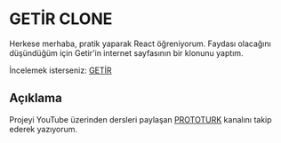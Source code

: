 # GETİR CLONE

Herkese merhaba, pratik yaparak React öğreniyorum. Faydası olacağını düşündüğüm için Getir'in internet sayfasının bir klonunu yaptım.

İncelemek isterseniz: [GETİR](https://getir-clone-prototurk.netlify.app/)

## Açıklama

Projeyi YouTube üzerinden dersleri paylaşan [PROTOTURK](https://www.youtube.com/c/PROTOTURKCOM) kanalını takip ederek yazıyorum.
